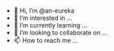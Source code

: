 - 👋 Hi, I’m @an-eureka
- 👀 I’m interested in ...
- 🌱 I’m currently learning ...
- 💞️ I’m looking to collaborate on ...
- 📫 How to reach me ...

<!---
an-eureka/an-eureka is a ✨ special ✨ repository because its `README.md` (this file) appears on your GitHub profile.
You can click the Preview link to take a look at your changes.
--->
